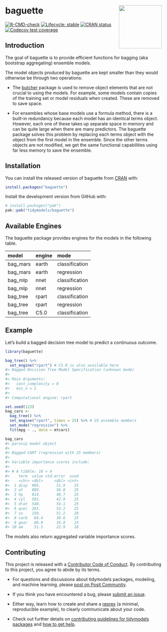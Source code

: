 
<!-- README.md is generated from README.Rmd. Please edit that file -->

# baguette <a href="https://baguette.tidymodels.org/"><img src="man/figures/logo.png" align="right" height="138" /></a>

<!-- badges: start -->

[![R-CMD-check](https://github.com/tidymodels/baguette/actions/workflows/R-CMD-check.yaml/badge.svg)](https://github.com/tidymodels/baguette/actions/workflows/R-CMD-check.yaml)
[![Lifecycle:
stable](https://img.shields.io/badge/lifecycle-stable-brightgreen.svg)](https://lifecycle.r-lib.org/articles/stages.html#stable)
[![CRAN
status](https://www.r-pkg.org/badges/version/baguette)](https://cran.r-project.org/package=baguette)
[![Codecov test
coverage](https://codecov.io/gh/tidymodels/baguette/branch/main/graph/badge.svg)](https://app.codecov.io/gh/tidymodels/baguette?branch=main)
<!-- badges: end -->

## Introduction

The goal of baguette is to provide efficient functions for bagging (aka
bootstrap aggregating) ensemble models.

The model objects produced by baguette are kept smaller than they would
otherwise be through two operations:

- The [butcher](https://butcher.tidymodels.org/) package is used to
  remove object elements that are not crucial to using the models. For
  example, some models contain copies of the training set or model
  residuals when created. These are removed to save space.

- For ensembles whose base models use a formula method, there is a
  built-in redundancy because each model has an identical terms object.
  However, each one of these takes up separate space in memory and can
  be quite large when there are many predictors. The baguette package
  solves this problem by replacing each terms object with the object
  from the first model in the ensemble. Since the other terms objects
  are not modified, we get the same functional capabilities using far
  less memory to save the ensemble.

## Installation

You can install the released version of baguette from
[CRAN](https://CRAN.R-project.org) with:

``` r
install.packages("baguette")
```

Install the development version from GitHub with:

``` r
# install.packages("pak")
pak::pak("tidymodels/baguette")
```

## Available Engines

The baguette package provides engines for the models in the following
table.

| model    | engine | mode           |
|:---------|:-------|:---------------|
| bag_mars | earth  | classification |
| bag_mars | earth  | regression     |
| bag_mlp  | nnet   | classification |
| bag_mlp  | nnet   | regression     |
| bag_tree | rpart  | classification |
| bag_tree | rpart  | regression     |
| bag_tree | C5.0   | classification |

## Example

Let’s build a bagged decision tree model to predict a continuous
outcome.

``` r
library(baguette)

bag_tree() %>% 
  set_engine("rpart") # C5.0 is also available here
#> Bagged Decision Tree Model Specification (unknown mode)
#> 
#> Main Arguments:
#>   cost_complexity = 0
#>   min_n = 2
#> 
#> Computational engine: rpart

set.seed(123)
bag_cars <- 
  bag_tree() %>% 
  set_engine("rpart", times = 25) %>% # 25 ensemble members 
  set_mode("regression") %>% 
  fit(mpg ~ ., data = mtcars)

bag_cars
#> parsnip model object
#> 
#> Bagged CART (regression with 25 members)
#> 
#> Variable importance scores include:
#> 
#> # A tibble: 10 × 4
#>    term  value std.error  used
#>    <chr> <dbl>     <dbl> <int>
#>  1 disp  905.       51.9    25
#>  2 wt    889.       56.8    25
#>  3 hp    814.       48.7    25
#>  4 cyl   581.       42.9    25
#>  5 drat  540.       54.1    25
#>  6 qsec  281.       53.2    25
#>  7 vs    150.       51.2    20
#>  8 carb   84.4      30.6    25
#>  9 gear   80.0      35.8    23
#> 10 am     51.5      22.9    18
```

The models also return aggregated variable importance scores.

## Contributing

This project is released with a [Contributor Code of
Conduct](https://contributor-covenant.org/version/2/1/CODE_OF_CONDUCT.html).
By contributing to this project, you agree to abide by its terms.

- For questions and discussions about tidymodels packages, modeling, and
  machine learning, please [post on Posit
  Community](https://forum.posit.co/new-topic?category_id=15&tags=tidymodels,question).

- If you think you have encountered a bug, please [submit an
  issue](https://github.com/tidymodels/baguette/issues).

- Either way, learn how to create and share a
  [reprex](https://reprex.tidyverse.org/articles/articles/learn-reprex.html)
  (a minimal, reproducible example), to clearly communicate about your
  code.

- Check out further details on [contributing guidelines for tidymodels
  packages](https://www.tidymodels.org/contribute/) and [how to get
  help](https://www.tidymodels.org/help/).

